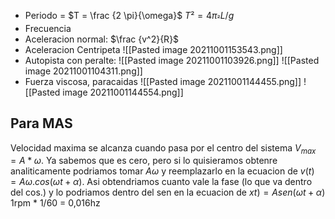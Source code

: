 - Periodo = $T = \frac {2 \pi}{\omega}$ $T² = 4 π_² L / g$
- Frecuencia
- Aceleracion normal: $\frac {v^2}{R}$
- Aceleracion Centripeta ![[Pasted image 20211001153543.png]]
- Autopista con peralte: ![[Pasted image 20211001103926.png]]
  ![[Pasted image 20211001104311.png]]
- Fuerza viscosa, paracaidas
  ![[Pasted image 20211001144455.png]]
  ![[Pasted image 20211001144554.png]]
## Para MAS
Velocidad maxima se alcanza cuando pasa por el centro del sistema $V_{max} = A*\omega$. Ya sabemos que es cero, pero si lo quisieramos obtenre analiticamente podriamos tomar $A\omega$ y reemplazarlo en la ecuacion de $v(t)=A \omega.cos(\omega t + \alpha)$. Asi obtendriamos cuanto vale la fase (lo que va dentro del cos.) y lo podriamos dentro del sen en la ecuacion de $xt) = Asen(\omega t + \alpha)$
1rpm * 1/60 = 0,016hz
